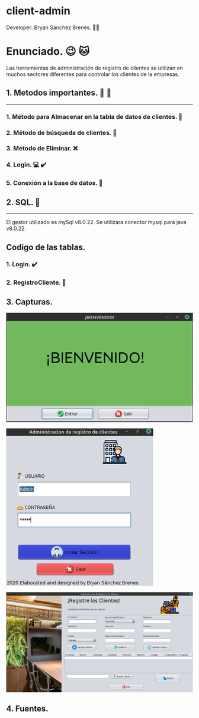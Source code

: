 # client-admin

Developer: Bryan Sánchez Brenes. :man_technologist:

# Enunciado. :wink: :cat:
Las herramientas de administración de registro de clientes se utilizan en muchos sectores diferentes para controlar los clientes de la empresas.


## 1. Metodos importantes. :bell: :hammer:
---

### 1. Método para Almacenar en la tabla de datos de clientes. :floppy_disk:
### 2. Método de búsqueda de clientes. :woman:
### 3. Método de Eliminar. :x:
### 4. Login. :computer: :heavy_check_mark:
### 5. Conexión a la base de datos. :vhs:


## 2. SQL. :bookmark_tabs:
---

El gestor utilizado es mySql v8.0.22.
Se utilizara conector mysql para java v8.0.22.

## Codigo de las tablas.

### 1. Login. :heavy_check_mark:

### 2. RegistroCliente. :woman:


## 3. Capturas.
!["Ventana de bienvenida"]( ./screens/img1-welcome.png "Ventana de Bienvenida")

!["Ventana de Login"]( ./screens/img2-login.png "Ventana de Login")

!["Ventana de Registro de clientes"]( ./screens/img3-RegistroClientes.png "Ventana de registro de clientes")

## 4. Fuentes.


